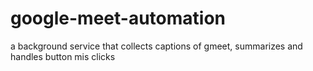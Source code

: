 # google-meet-automation
a background service that collects captions of gmeet, summarizes and handles button mis clicks  
